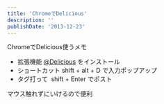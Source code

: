 ```yaml
---
title: 'ChromeでDelicious'
description: ''
publishDate: '2013-12-23'
---
```


<p>ChromeでDelicious使うメモ</p>
<ul>
<li>拡張機能 <a href="https://chrome.google.com/webstore/detail/delicious/pplcoloalmjgljnbpkhcojpjnjbggppe">@Delicious</a> をインストール</li>
<li>ショートカット&nbsp;shift + alt + D で入力ポップアップ</li>
<li>タグ打って&nbsp;&nbsp;shift + Enter でポスト</li>
</ul>
<p>マウス触れずにいけるので便利</p>

